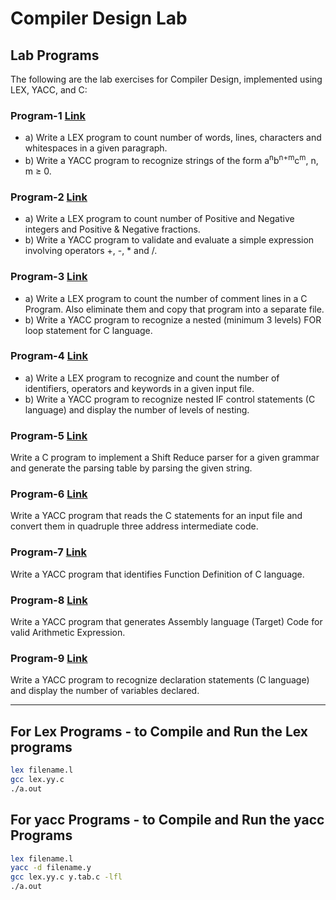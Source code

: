# Compiler Design Lab

## Lab Programs

The following are the lab exercises for Compiler Design, implemented using LEX, YACC, and C:

### Program-1    [Link](https://github.com/Manoj-Kumar-BV/RVCE-CD_Lab/tree/main/Program-1)
- a) Write a LEX program to count number of words, lines, characters and whitespaces in a given paragraph.
- b) Write a YACC program to recognize strings of the form a<sup>n</sup>b<sup>n+m</sup>c<sup>m</sup>, n, m ≥ 0.

### Program-2    [Link](https://github.com/Manoj-Kumar-BV/RVCE-CD_Lab/tree/main/Program-2)
- a) Write a LEX program to count number of Positive and Negative integers and Positive & Negative fractions.  
- b) Write a YACC program to validate and evaluate a simple expression involving operators +, -, * and /.

### Program-3    [Link](https://github.com/Manoj-Kumar-BV/RVCE-CD_Lab/tree/main/Program-3)
- a) Write a LEX program to count the number of comment lines in a C Program. Also eliminate them and copy that program into a separate file.  
- b) Write a YACC program to recognize a nested (minimum 3 levels) FOR loop statement for C language.

### Program-4    [Link](https://github.com/Manoj-Kumar-BV/RVCE-CD_Lab/tree/main/Program-4)
- a) Write a LEX program to recognize and count the number of identifiers, operators and keywords in a given input file.  
- b) Write a YACC program to recognize nested IF control statements (C language) and display the number of levels of nesting.

### Program-5    [Link](https://github.com/Manoj-Kumar-BV/RVCE-CD_Lab/blob/main/Program-5/code.c)
Write a C program to implement a Shift Reduce parser for a given grammar and generate the parsing table by parsing the given string.

### Program-6    [Link](https://github.com/Manoj-Kumar-BV/RVCE-CD_Lab/tree/main/Program-6)
Write a YACC program that reads the C statements for an input file and convert them in quadruple three address intermediate code.

### Program-7    [Link](https://github.com/Manoj-Kumar-BV/RVCE-CD_Lab/tree/main/Program-7)
Write a YACC program that identifies Function Definition of C language.

### Program-8    [Link](https://github.com/Manoj-Kumar-BV/RVCE-CD_Lab/tree/main/Program-8)
Write a YACC program that generates Assembly language (Target) Code for valid Arithmetic Expression.

### Program-9    [Link](https://github.com/Manoj-Kumar-BV/RVCE-CD_Lab/tree/main/Program-9)
Write a YACC program to recognize declaration statements (C language) and display the number of variables declared.

---

## For Lex Programs - to Compile and Run the Lex programs
```bash
lex filename.l
gcc lex.yy.c 
./a.out
```

## For yacc Programs - to Compile and Run the yacc Programs
```bash
lex filename.l
yacc -d filename.y
gcc lex.yy.c y.tab.c -lfl
./a.out
```

